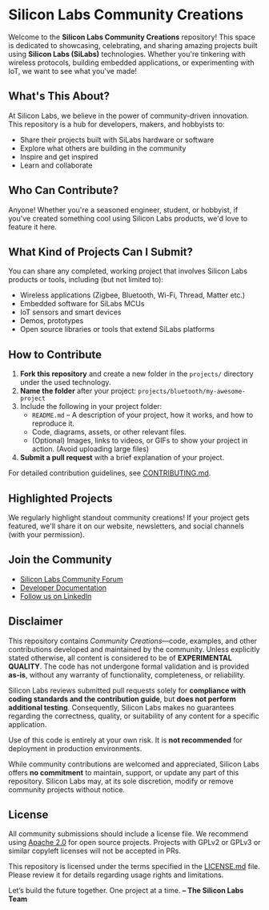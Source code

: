 # Silicon Labs Community Creations

Welcome to the **Silicon Labs Community Creations** repository!
This space is dedicated to showcasing, celebrating, and sharing amazing projects built using **Silicon Labs (SiLabs)** technologies. Whether you're tinkering with wireless protocols, building embedded applications, or experimenting with IoT, we want to see what you've made!

## What's This About?

At Silicon Labs, we believe in the power of community-driven innovation. This repository is a hub for developers, makers, and hobbyists to:

- Share their projects built with SiLabs hardware or software
- Explore what others are building in the community
- Inspire and get inspired
- Learn and collaborate

## Who Can Contribute?

Anyone! Whether you're a seasoned engineer, student, or hobbyist, if you've created something cool using Silicon Labs products, we'd love to feature it here.

## What Kind of Projects Can I Submit?

You can share any completed, working project that involves Silicon Labs products or tools, including (but not limited to):

- Wireless applications (Zigbee, Bluetooth, Wi-Fi, Thread, Matter etc.)
- Embedded software for SiLabs MCUs
- IoT sensors and smart devices
- Demos, prototypes
- Open source libraries or tools that extend SiLabs platforms

## How to Contribute

1. **Fork this repository** and create a new folder in the `projects/` directory under the used technology.
2. **Name the folder** after your project: `projects/bluetooth/my-awesome-project`
3. Include the following in your project folder:
    - `README.md` – A description of your project, how it works, and how to reproduce it.
    - Code, diagrams, assets, or other relevant files.
    - (Optional) Images, links to videos, or GIFs to show your project in action. (Avoid uploading large files)
4. **Submit a pull request** with a brief explanation of your project.

For detailed contribution guidelines, see [CONTRIBUTING.md](https://github.com/SiliconLabsSoftware/community-creations/blob/main/.github/CONTRIBUTING.md).

## Highlighted Projects

We regularly highlight standout community creations! If your project gets featured, we'll share it on our website, newsletters, and social channels (with your permission).

## Join the Community

- [Silicon Labs Community Forum](https://www.silabs.com/community)
- [Developer Documentation](https://docs.silabs.com/)
- [Follow us on LinkedIn](https://www.linkedin.com/company/siliconlabs)

## Disclaimer

This repository contains *Community Creations*—code, examples, and other contributions developed and maintained by the community. Unless explicitly stated otherwise, all content is considered to be of **EXPERIMENTAL QUALITY**. The code has not undergone formal validation and is provided **as-is**, without any warranty of functionality, completeness, or reliability.

Silicon Labs reviews submitted pull requests solely for **compliance with coding standards and the contribution guide**, but **does not perform additional testing**. Consequently, Silicon Labs makes no guarantees regarding the correctness, quality, or suitability of any content for a specific application.

Use of this code is entirely at your own risk. It is **not recommended** for deployment in production environments.

While community contributions are welcomed and appreciated, Silicon Labs offers **no commitment** to maintain, support, or update any part of this repository. Silicon Labs may, at its sole discretion, modify or remove community projects without notice.

## License

All community submissions should include a license file. We recommend using [Apache 2.0](https://www.apache.org/licenses/LICENSE-2.0) for open source projects.
Projects with GPLv2 or GPLv3 or similar copyleft licenses will not be accepted in PRs.

This repository is licensed under the terms specified in the [LICENSE.md](./LICENSE.md) file. Please review it for details regarding usage rights and limitations.

Let’s build the future together. One project at a time.
**– The Silicon Labs Team**
